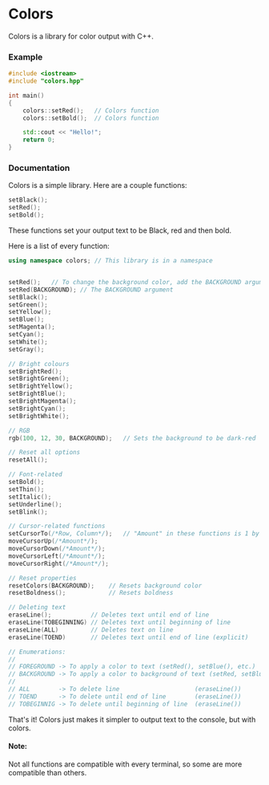 # Colors

Colors is a library for color output with C++.

### Example

```cpp
#include <iostream>
#include "colors.hpp"

int main()
{
    colors::setRed();   // Colors function
    colors::setBold();  // Colors function

    std::cout << "Hello!";
    return 0;
}
```

### Documentation

Colors is a simple library. Here are a couple functions:

```cpp
setBlack();
setRed();
setBold();
```

These functions set your output text to be Black, red and then bold.

Here is a list of every function:

```cpp
using namespace colors; // This library is in a namespace


setRed();   // To change the background color, add the BACKGROUND argument like seen below
setRed(BACKGROUND); // The BACKGROUND argument
setBlack();
setGreen();
setYellow();
setBlue();
setMagenta();
setCyan();
setWhite();
setGray();

// Bright colours
setBrightRed();
setBrightGreen();
setBrightYellow();
setBrightBlue();
setBrightMagenta();
setBrightCyan();
setBrightWhite();

// RGB
rgb(100, 12, 30, BACKGROUND);   // Sets the background to be dark-red

// Reset all options
resetAll();

// Font-related
setBold();
setThin();
setItalic();
setUnderline();
setBlink();

// Cursor-related functions
setCursorTo(/*Row, Column*/);   // "Amount" in these functions is 1 by default
moveCursorUp(/*Amount*/);
moveCursorDown(/*Amount*/);
moveCursorLeft(/*Amount*/);
moveCursorRight(/*Amount*/);

// Reset properties
resetColors(BACKGROUND);    // Resets background color
resetBoldness();            // Resets boldness

// Deleting text
eraseLine();           // Deletes text until end of line
eraseLine(TOBEGINNING) // Deletes text until beginning of line
eraseLine(ALL)         // Deletes text on line
eraseLine(TOEND)       // Deletes text until end of line (explicit)

// Enumerations:
//
// FOREGROUND -> To apply a color to text (setRed(), setBlue(), etc.)
// BACKGROUND -> To apply a color to background of text (setRed, setBlue, etc.)
//
// ALL        -> To delete line                     (eraseLine())
// TOEND      -> To delete until end of line        (eraseLine())
// TOBEGINNIG -> To delete until beginning of line  (eraseLine())
```

That's it! Colors just makes it simpler to output text to the console, but with colors.

#### Note:

Not all functions are compatible with every terminal, so some are more compatible than others.
